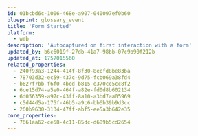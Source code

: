 ```yaml
---
id: 01bcbd6c-1006-468e-a907-040097ef0b60
blueprint: glossary_event
title: 'Form Started'
platform:
  - web
description: 'Autocaptured on first interaction with a form'
updated_by: b6c6019f-27db-41a7-98bb-07c9b90f212b
updated_at: 1757015560
related_properties:
  - 240f93a3-1244-414f-8f30-8ecfd8be83ba
  - 78703d32-ec59-437c-9d75-fcb069a38fd4
  - b627f7bb-f6f0-4bcd-b815-e370cc5cc8f2
  - 6ce15d74-a5e0-464f-a82e-fd0d8b602134
  - 6d056359-a97c-43ff-8a10-a3bd7aa05969
  - c5d44d5a-175f-46b5-a9c6-bb6b39b9d3cc
  - 260b9630-3134-47ff-abf5-ee5a3b642e35
core_properties:
  - 7661aa62-ce58-4c11-85dc-d689b5cd2654
---
```

